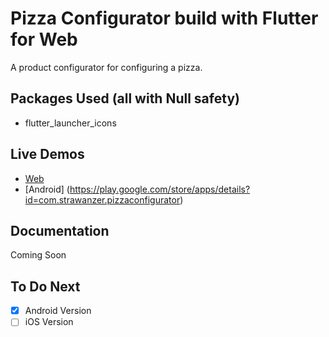 # Pizza Configurator build with Flutter for Web

A product configurator for configuring a pizza.


## Packages Used (all with Null safety)

- flutter_launcher_icons

## Live Demos

- [Web](https://flutterwebapps.com/portfolio/pizza-configurator/#/)
- [Android] (https://play.google.com/store/apps/details?id=com.strawanzer.pizzaconfigurator)


## Documentation

Coming Soon

## To Do Next

- [x] Android Version
- [ ] iOS Version